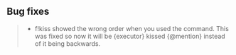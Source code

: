 ## Bug fixes
> - f!kiss showed the wrong order when you used the command. This was fixed so now it will be {executor} kissed {@mention} instead of it being backwards.
